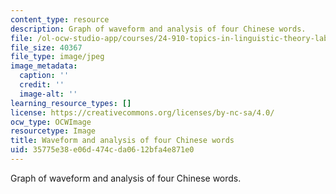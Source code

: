 ```yaml
---
content_type: resource
description: Graph of waveform and analysis of four Chinese words.
file: /ol-ocw-studio-app/courses/24-910-topics-in-linguistic-theory-laboratory-phonology-spring-2007/35775e38e06d474cda0612bfa4e871e0_chp_tones.jpg
file_size: 40367
file_type: image/jpeg
image_metadata:
  caption: ''
  credit: ''
  image-alt: ''
learning_resource_types: []
license: https://creativecommons.org/licenses/by-nc-sa/4.0/
ocw_type: OCWImage
resourcetype: Image
title: Waveform and analysis of four Chinese words
uid: 35775e38-e06d-474c-da06-12bfa4e871e0
---
```

Graph of waveform and analysis of four Chinese words.